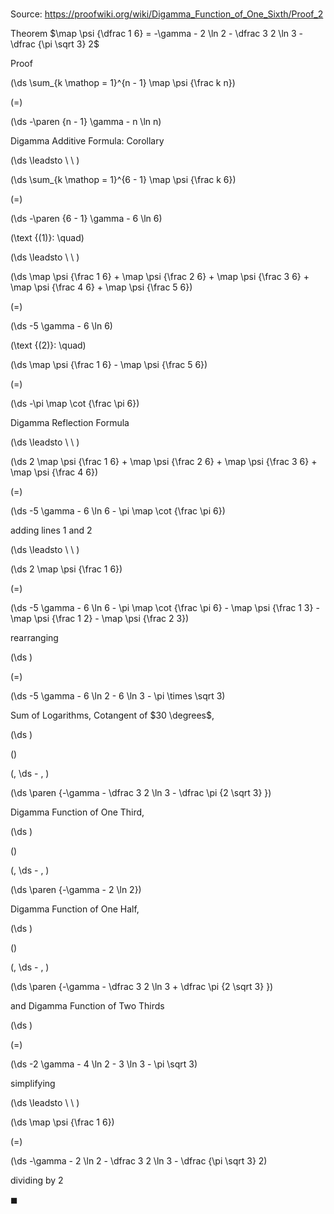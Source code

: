 # 

Source: https://proofwiki.org/wiki/Digamma_Function_of_One_Sixth/Proof_2

Theorem
$\map \psi {\dfrac 1 6} = -\gamma - 2 \ln 2 - \dfrac 3 2 \ln 3 - \dfrac {\pi \sqrt 3} 2$


Proof













\(\ds \sum_{k \mathop = 1}^{n - 1} \map \psi {\frac k n}\)

\(=\)







\(\ds -\paren {n - 1} \gamma - n \ln n\)





Digamma Additive Formula: Corollary








\(\ds \leadsto \ \ \)





\(\ds \sum_{k \mathop = 1}^{6 - 1} \map \psi {\frac k 6}\)

\(=\)







\(\ds -\paren {6 - 1} \gamma - 6 \ln 6\)










\(\text {(1)}: \quad\)



\(\ds \leadsto \ \ \)





\(\ds \map \psi {\frac 1 6} + \map \psi {\frac 2 6} + \map \psi {\frac 3 6} + \map \psi {\frac 4 6} + \map \psi {\frac 5 6}\)

\(=\)







\(\ds -5 \gamma - 6 \ln 6\)










\(\text {(2)}: \quad\)









\(\ds \map \psi {\frac 1 6} - \map \psi {\frac 5 6}\)

\(=\)







\(\ds -\pi \map \cot {\frac \pi 6}\)





Digamma Reflection Formula








\(\ds \leadsto \ \ \)





\(\ds 2 \map \psi {\frac 1 6} + \map \psi {\frac 2 6} + \map \psi {\frac 3 6} + \map \psi {\frac 4 6}\)

\(=\)







\(\ds -5 \gamma - 6 \ln 6 - \pi \map \cot {\frac \pi 6}\)





adding lines $1$ and $2$








\(\ds \leadsto \ \ \)





\(\ds 2 \map \psi {\frac 1 6}\)

\(=\)







\(\ds -5 \gamma - 6 \ln 6 - \pi \map \cot {\frac \pi 6} - \map \psi {\frac 1 3} - \map \psi {\frac 1 2} - \map \psi {\frac 2 3}\)





rearranging














\(\ds \)

\(=\)







\(\ds -5 \gamma - 6 \ln 2 - 6 \ln 3 - \pi \times \sqrt 3\)





Sum of Logarithms, Cotangent of $30 \degrees$,














\(\ds \)

\(\)





\(\, \ds - \, \)

\(\ds \paren {-\gamma - \dfrac 3 2 \ln 3 - \dfrac \pi {2 \sqrt 3} }\)





Digamma Function of One Third,














\(\ds \)

\(\)





\(\, \ds - \, \)

\(\ds \paren {-\gamma - 2 \ln 2}\)





Digamma Function of One Half,














\(\ds \)

\(\)





\(\, \ds - \, \)

\(\ds \paren {-\gamma - \dfrac 3 2 \ln 3 + \dfrac \pi {2 \sqrt 3} }\)





and Digamma Function of Two Thirds














\(\ds \)

\(=\)







\(\ds -2 \gamma - 4 \ln 2  - 3 \ln 3 - \pi \sqrt 3\)





simplifying








\(\ds \leadsto \ \ \)





\(\ds \map \psi {\frac 1 6}\)

\(=\)







\(\ds -\gamma - 2 \ln 2 - \dfrac 3 2 \ln 3 - \dfrac {\pi \sqrt 3} 2\)





dividing by $2$



$\blacksquare$





